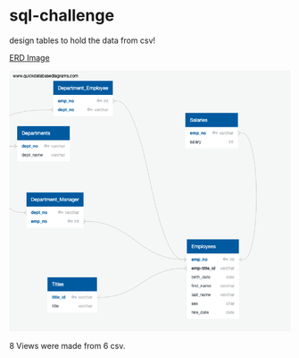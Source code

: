 # sql-challenge
design tables to hold the data from csv!

[ERD Image](https://user-images.githubusercontent.com/40581033/218742982-76934b2e-e991-4cd8-8c53-aa2147bf464a.png)


![My Image](EmployeeSQL/ERDImage.png)



8 Views were made from 6 csv.
